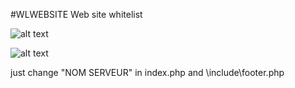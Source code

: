 #WLWEBSITE
Web site whitelist


![alt text](https://cdn.discordapp.com/attachments/503974998239608833/527861240584732693/unknown.png)

![alt text](https://cdn.discordapp.com/attachments/503974998239608833/527862826983882773/unknown.png)


just change "NOM SERVEUR" in index.php and \include\footer.php
